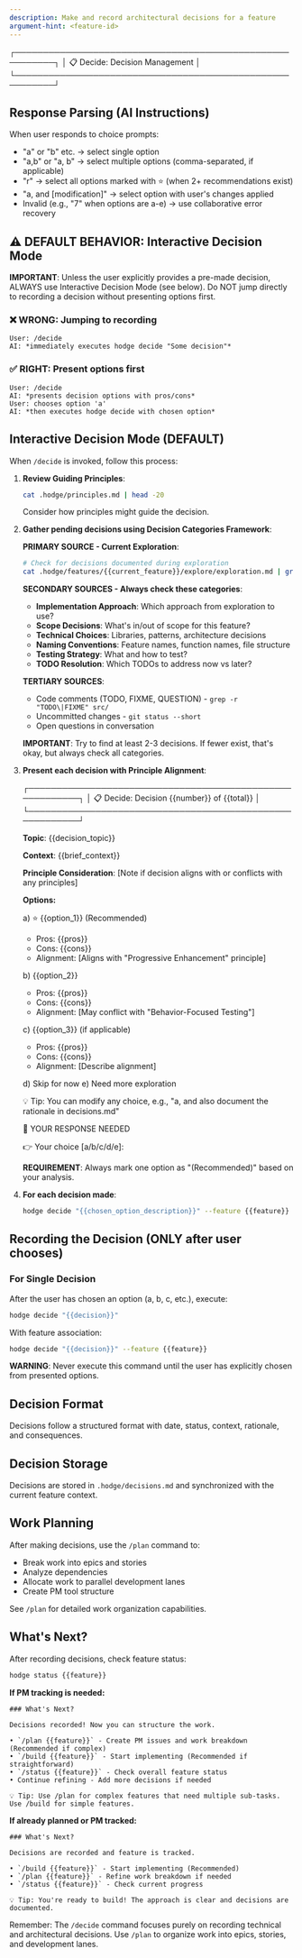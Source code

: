 ```yaml
---
description: Make and record architectural decisions for a feature
argument-hint: <feature-id>
---
```


┌─────────────────────────────────────────────────────────┐
│ 📋 Decide: Decision Management                         │
└─────────────────────────────────────────────────────────┘

## Response Parsing (AI Instructions)

When user responds to choice prompts:
- "a" or "b" etc. → select single option
- "a,b" or "a, b" → select multiple options (comma-separated, if applicable)
- "r" → select all options marked with ⭐ (when 2+ recommendations exist)
- "a, and [modification]" → select option with user's changes applied
- Invalid (e.g., "7" when options are a-e) → use collaborative error recovery

## ⚠️ DEFAULT BEHAVIOR: Interactive Decision Mode

**IMPORTANT**: Unless the user explicitly provides a pre-made decision, ALWAYS use Interactive Decision Mode (see below). Do NOT jump directly to recording a decision without presenting options first.

### ❌ WRONG: Jumping to recording
```
User: /decide
AI: *immediately executes hodge decide "Some decision"*
```

### ✅ RIGHT: Present options first
```
User: /decide
AI: *presents decision options with pros/cons*
User: chooses option 'a'
AI: *then executes hodge decide with chosen option*
```

## Interactive Decision Mode (DEFAULT)
When `/decide` is invoked, follow this process:

1. **Review Guiding Principles**:
   ```bash
   cat .hodge/principles.md | head -20
   ```
   Consider how principles might guide the decision.

2. **Gather pending decisions using Decision Categories Framework**:

   **PRIMARY SOURCE - Current Exploration**:
   ```bash
   # Check for decisions documented during exploration
   cat .hodge/features/{{current_feature}}/explore/exploration.md | grep -A 5 "Decisions Needed"
   ```

   **SECONDARY SOURCES - Always check these categories**:
   - **Implementation Approach**: Which approach from exploration to use?
   - **Scope Decisions**: What's in/out of scope for this feature?
   - **Technical Choices**: Libraries, patterns, architecture decisions
   - **Naming Conventions**: Feature names, function names, file structure
   - **Testing Strategy**: What and how to test?
   - **TODO Resolution**: Which TODOs to address now vs later?

   **TERTIARY SOURCES**:
   - Code comments (TODO, FIXME, QUESTION) - `grep -r "TODO\|FIXME" src/`
   - Uncommitted changes - `git status --short`
   - Open questions in conversation

   **IMPORTANT**: Try to find at least 2-3 decisions. If fewer exist, that's okay, but always check all categories.

3. **Present each decision with Principle Alignment**:

   ┌─────────────────────────────────────────────────────────┐
   │ 📋 Decide: Decision {{number}} of {{total}}            │
   └─────────────────────────────────────────────────────────┘

   **Topic**: {{decision_topic}}

   **Context**: {{brief_context}}

   **Principle Consideration**:
   [Note if decision aligns with or conflicts with any principles]

   **Options:**

   a) ⭐ {{option_1}} (Recommended)
      - Pros: {{pros}}
      - Cons: {{cons}}
      - Alignment: [Aligns with "Progressive Enhancement" principle]

   b) {{option_2}}
      - Pros: {{pros}}
      - Cons: {{cons}}
      - Alignment: [May conflict with "Behavior-Focused Testing"]

   c) {{option_3}} (if applicable)
      - Pros: {{pros}}
      - Cons: {{cons}}
      - Alignment: [Describe alignment]

   d) Skip for now
   e) Need more exploration

   💡 Tip: You can modify any choice, e.g., "a, and also document the rationale in decisions.md"

   🔔 YOUR RESPONSE NEEDED

   👉 Your choice [a/b/c/d/e]:

   **REQUIREMENT**: Always mark one option as "(Recommended)" based on your analysis.

4. **For each decision made**:
   ```bash
   hodge decide "{{chosen_option_description}}" --feature {{feature}}
   ```

## Recording the Decision (ONLY after user chooses)

### For Single Decision
After the user has chosen an option (a, b, c, etc.), execute:
```bash
hodge decide "{{decision}}"
```

With feature association:
```bash
hodge decide "{{decision}}" --feature {{feature}}
```

**WARNING**: Never execute this command until the user has explicitly chosen from presented options.

## Decision Format
Decisions follow a structured format with date, status, context, rationale, and consequences.

## Decision Storage
Decisions are stored in `.hodge/decisions.md` and synchronized with the current feature context.

## Work Planning
After making decisions, use the `/plan` command to:
- Break work into epics and stories
- Analyze dependencies
- Allocate work to parallel development lanes
- Create PM tool structure

See `/plan` for detailed work organization capabilities.

## What's Next?

After recording decisions, check feature status:

```bash
hodge status {{feature}}
```

**If PM tracking is needed:**
```
### What's Next?

Decisions recorded! Now you can structure the work.

• `/plan {{feature}}` - Create PM issues and work breakdown (Recommended if complex)
• `/build {{feature}}` - Start implementing (Recommended if straightforward)
• `/status {{feature}}` - Check overall feature status
• Continue refining - Add more decisions if needed

💡 Tip: Use /plan for complex features that need multiple sub-tasks. Use /build for simple features.
```

**If already planned or PM tracked:**
```
### What's Next?

Decisions are recorded and feature is tracked.

• `/build {{feature}}` - Start implementing (Recommended)
• `/plan {{feature}}` - Refine work breakdown if needed
• `/status {{feature}}` - Check current progress

💡 Tip: You're ready to build! The approach is clear and decisions are documented.
```

Remember: The `/decide` command focuses purely on recording technical and architectural decisions. Use `/plan` to organize work into epics, stories, and development lanes.